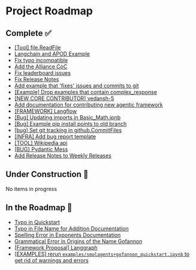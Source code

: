 # Project Roadmap

<!--
  This file is automatically generated from GitHub issues.
  Do not edit this file directly. Instead, update the corresponding issues.
  The roadmap will be regenerated every Monday at 00:00 UTC.
-->

## Complete ✅
- [[Tool] file.ReadFile](https://github.com/The-AI-Alliance/gofannon/pull/270)
- [Langchain and APOD Example](https://github.com/The-AI-Alliance/gofannon/pull/251)
- [Fix typo incompatible](https://github.com/The-AI-Alliance/gofannon/pull/239)
- [Add the Alliance CoC](https://github.com/The-AI-Alliance/gofannon/pull/230)
- [Fix leaderboard issues](https://github.com/The-AI-Alliance/gofannon/pull/227)
- [Fix Release Notes](https://github.com/The-AI-Alliance/gofannon/pull/226)
- [Add example that 'fixes' issues and commits to git](https://github.com/The-AI-Alliance/gofannon/pull/217)
- [[Example] Drop examples that contain complex_response](https://github.com/The-AI-Alliance/gofannon/pull/211)
- [[NEW CORE CONTRIBUTOR] vedansh-5](https://github.com/The-AI-Alliance/gofannon/pull/203)
- [Add documentation for contributing new agentic framework](https://github.com/The-AI-Alliance/gofannon/pull/201)
- [[FRAMEWORK] Langflow](https://github.com/The-AI-Alliance/gofannon/pull/196)
- [[Bug] Updating imports in Basic_Math.ipnb](https://github.com/The-AI-Alliance/gofannon/pull/184)
- [[Bug] Example pip install points to old branch](https://github.com/The-AI-Alliance/gofannon/pull/183)
- [[bug] Set git tracking in github.CommitFiles](https://github.com/The-AI-Alliance/gofannon/pull/181)
- [[INFRA] Add bug report template](https://github.com/The-AI-Alliance/gofannon/pull/179)
- [[TOOL] Wikipedia api](https://github.com/The-AI-Alliance/gofannon/pull/177)
- [[BUG} Pydantic Mess](https://github.com/The-AI-Alliance/gofannon/pull/173)
- [Add Release Notes to Weekly Releases](https://github.com/The-AI-Alliance/gofannon/pull/170)

## Under Construction 🚧
No items in progress


## In the Roadmap 📅
- [Typo in Quickstart](https://github.com/The-AI-Alliance/gofannon/issues/256)
- [Typo in File Name for Addition Documentation](https://github.com/The-AI-Alliance/gofannon/issues/255)
- [Spelling Error in Exponents Documentation](https://github.com/The-AI-Alliance/gofannon/issues/254)
- [Grammatical Error in Origins of the Name Gofannon](https://github.com/The-AI-Alliance/gofannon/issues/247)
- [[Framework Proposal] Langgraph](https://github.com/The-AI-Alliance/gofannon/issues/237)
- [[EXAMPLES] rerun `examples/smolagents+gofannon_quickstart.ipynb` to get rid of warnings and errors](https://github.com/The-AI-Alliance/gofannon/issues/176)